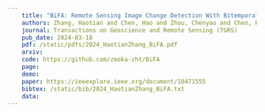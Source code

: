 ```yaml
---
    title: "BiFA: Remote Sensing Image Change Detection With Bitemporal Feature Alignment"
    authors: Zhang, Haotian and Chen, Hao and Zhou, Chenyao and Chen, Keyan and Liu, Chenyang and Zou, Zhengxia and **Zhenwei Shi**
    journal: Transactions on Geoscience and Remote Sensing (TGRS)
    pub_date: 2024-03-18
    pdf: /static/pdfs/2024_HaotianZhang_BiFA.pdf
    arxiv: 
    code: https://github.com/zmoka-zht/BiFA
    page: 
    demo: 
    paper: https://ieeexplore.ieee.org/document/10471555
    bibtex: /static/bib/2024_HaotianZhang_BiFA.txt
    data:
---
```

    